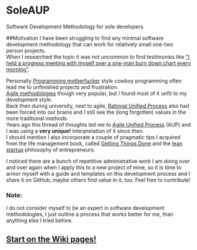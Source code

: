 # SoleAUP
Software Development Methodology for sole developers

##Motivation
I have been struggling to find any minimal software development methodology that can work for relatively small one-two person projects.  
When I researched the topic it was not uncommon to find testimonies like ["I held a progress meeting with myself over a one-man burn down chart every morning"](http://programmers.stackexchange.com/questions/59713/best-development-methodology-for-one-person).  

Personally [Programming motherfucker](http://programming-motherfucker.com/) style cowboy programming often lead me to unfinished projects and frustration.  
[Agile methodologies](https://en.wikipedia.org/wiki/Agile_software_development) though very popular, but I found most of it unfit to my development style.  
Back then during university, next to agile, [Rational Unified Process](https://en.wikipedia.org/wiki/Rational_Unified_Process) also had been forced into our brains and I still see the (long forgotten) values in the more traditional methods.  
Years ago this thread of thoughts led me to [Agile Unified Process](http://www.ambysoft.com/unifiedprocess/agileUP.html) (AUP) and I was using a **very unique!** interpretation of it since then.  
I should mention I also incorporate a couple of pragmatic tips I acquired from the life management book, called [Getting Things Done](https://en.wikipedia.org/wiki/Getting_Things_Done) and the [lean startup](https://leanstack.com/running-lean-book/) philosophy of entrepreneurs.

I noticed there are a bunch of repetitive administrative work I am doing over and over again when I apply this to a new project of mine, so it is time to armor myself with a guide and templates on this development process and I share it on GitHub, maybe others find value in it, too. Feel free to contribute!  

### Note: 
I do not consider myself to be an expert in software development methodologies, I just outline a process that works better for me, than anything else I tried before. 

## [Start on the Wiki pages!](https://github.com/nopara73/SoleAUP/wiki)
